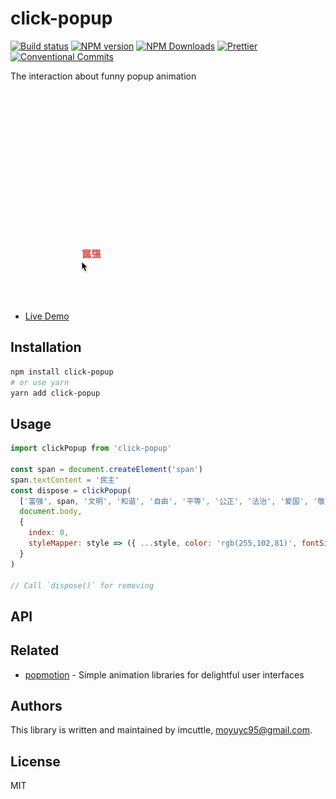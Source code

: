 # click-popup

<!--[![Test coverage](https://img.shields.io/codecov/c/github/imcuttle/click-popup.svg?style=flat-square)](https://codecov.io/github/imcuttle/click-popup?branch=master)-->

[![Build status](https://img.shields.io/travis/imcuttle/click-popup/master.svg?style=flat-square)](https://travis-ci.org/imcuttle/click-popup)
[![NPM version](https://img.shields.io/npm/v/click-popup.svg?style=flat-square)](https://www.npmjs.com/package/click-popup)
[![NPM Downloads](https://img.shields.io/npm/dm/click-popup.svg?style=flat-square&maxAge=43200)](https://www.npmjs.com/package/click-popup)
[![Prettier](https://img.shields.io/badge/code_style-prettier-ff69b4.svg?style=flat-square)](https://prettier.io/)
[![Conventional Commits](https://img.shields.io/badge/Conventional%20Commits-1.0.0-yellow.svg?style=flat-square)](https://conventionalcommits.org)

The interaction about funny popup animation

![](./screenshot.gif)

- [Live Demo](https://imcuttle.github.io/click-popup)

## Installation

```bash
npm install click-popup
# or use yarn
yarn add click-popup
```

## Usage

```javascript
import clickPopup from 'click-popup'

const span = document.createElement('span')
span.textContent = '民主'
const dispose = clickPopup(
  ['富强', span, '文明', '和谐', '自由', '平等', '公正', '法治', '爱国', '敬业', '诚信', '友善'],
  document.body,
  {
    index: 0,
    styleMapper: style => ({ ...style, color: 'rgb(255,102,81)', fontSize: 12, fontWeight: 'bold' })
  }
)

// Call `dispose()` for removing
```

## API

<!-- Generated by documentation.js. Update this documentation by updating the source code. -->

## Related

- [popmotion](https://github.com/Popmotion/popmotion) - Simple animation libraries for delightful user interfaces

## Authors

This library is written and maintained by imcuttle, <a href="mailto:moyuyc95@gmail.com">moyuyc95@gmail.com</a>.

## License

MIT
